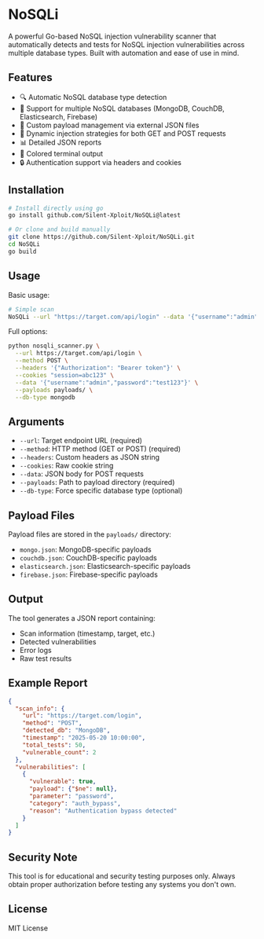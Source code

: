 # NoSQLi

A powerful Go-based NoSQL injection vulnerability scanner that automatically detects and tests for NoSQL injection vulnerabilities across multiple database types. Built with automation and ease of use in mind.

## Features

- 🔍 Automatic NoSQL database type detection
- 🎯 Support for multiple NoSQL databases (MongoDB, CouchDB, Elasticsearch, Firebase)
- 📝 Custom payload management via external JSON files
- 🚀 Dynamic injection strategies for both GET and POST requests
- 📊 Detailed JSON reports
- 🎨 Colored terminal output
- 🔒 Authentication support via headers and cookies

## Installation

```bash
# Install directly using go
go install github.com/Silent-Xploit/NoSQLi@latest

# Or clone and build manually
git clone https://github.com/Silent-Xploit/NoSQLi.git
cd NoSQLi
go build
```

## Usage

Basic usage:

```bash
# Simple scan
NoSQLi --url "https://target.com/api/login" --data '{"username":"admin","password":"test123"}'
```

Full options:

```bash
python nosqli_scanner.py \
  --url https://target.com/api/login \
  --method POST \
  --headers '{"Authorization": "Bearer token"}' \
  --cookies "session=abc123" \
  --data '{"username":"admin","password":"test123"}' \
  --payloads payloads/ \
  --db-type mongodb
```

## Arguments

- `--url`: Target endpoint URL (required)
- `--method`: HTTP method (GET or POST) (required)
- `--headers`: Custom headers as JSON string
- `--cookies`: Raw cookie string
- `--data`: JSON body for POST requests
- `--payloads`: Path to payload directory (required)
- `--db-type`: Force specific database type (optional)

## Payload Files

Payload files are stored in the `payloads/` directory:
- `mongo.json`: MongoDB-specific payloads
- `couchdb.json`: CouchDB-specific payloads
- `elasticsearch.json`: Elasticsearch-specific payloads
- `firebase.json`: Firebase-specific payloads

## Output

The tool generates a JSON report containing:
- Scan information (timestamp, target, etc.)
- Detected vulnerabilities
- Error logs
- Raw test results

## Example Report

```json
{
  "scan_info": {
    "url": "https://target.com/login",
    "method": "POST",
    "detected_db": "MongoDB",
    "timestamp": "2025-05-20 10:00:00",
    "total_tests": 50,
    "vulnerable_count": 2
  },
  "vulnerabilities": [
    {
      "vulnerable": true,
      "payload": {"$ne": null},
      "parameter": "password",
      "category": "auth_bypass",
      "reason": "Authentication bypass detected"
    }
  ]
}
```

## Security Note

This tool is for educational and security testing purposes only. Always obtain proper authorization before testing any systems you don't own.

## License

MIT License
